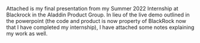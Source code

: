 Attached is my final presentation from my Summer 2022 Internship at Blackrock in the Aladdin Product Group. 
In lieu of the live demo outlined in the powerpoint (the code and product is now property of BlackRock now that I have completed my internship), I have attached some notes explaining my work as well. 
